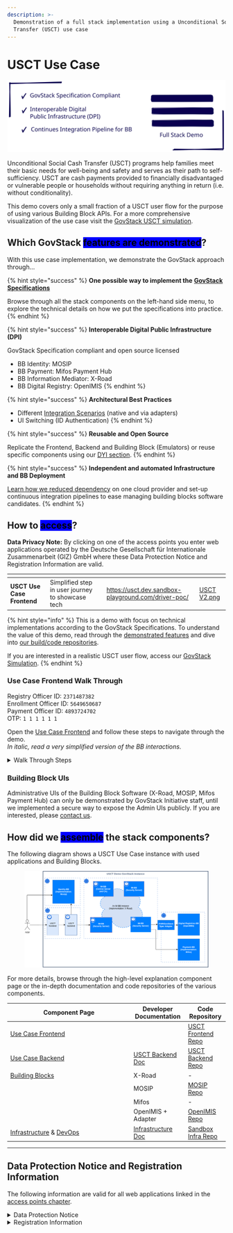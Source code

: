 ```yaml
---
description: >-
  Demonstration of a full stack implementation using a Unconditional Social Cash
  Transfer (USCT) use case
---
```


# USCT Use Case

<img src="../.gitbook/assets/file.excalidraw.svg" alt="" class="gitbook-drawing">

Unconditional Social Cash Transfer (USCT) programs help families meet their basic needs for well-being and safety and serves as their path to self-sufficiency. USCT are cash payments provided to financially disadvantaged or vulnerable people or households without requiring anything in return (i.e. without conditionality).

This demo covers only a small fraction of a USCT user flow for the purpose of using various Building Block APIs. For a more comprehensive visualization of the use case visit the [GovStack USCT simulation](https://www.govstack.global/our-offerings/govspecs/simulation/).

## Which GovStack <mark style="background-color:blue;">features are demonstrated</mark>?

With this use case implementation, we demonstrate the GovStack approach through...

{% hint style="success" %}
**One possible way to implement the** [**GovStack Specifications**](https://govstack.gitbook.io/specification/)

Browse through all the stack components on the left-hand side menu, to explore the technical details on how we put the specifications into practice.
{% endhint %}

{% hint style="success" %}
**Interoperable Digital Public Infrastructure (DPI)**

GovStack Specification compliant and open source licensed

* BB Identity: MOSIP
* BB Payment: Mifos Payment Hub
* BB Information Mediator: X-Road
* BB Digital Registry: OpenIMIS
{% endhint %}

{% hint style="success" %}
**Architectural Best Practices**

* Different [Integration Scenarios](https://govstack.gitbook.io/specification/architecture-and-nonfunctional-requirements/6-onboarding) (native and via adapters)
* UI Switching (ID Authentication)
{% endhint %}

{% hint style="success" %}
**Reusable and Open Source**

Replicate the Frontend, Backend and Building Block (Emulators) or reuse specific components using our [DYI section](diy/).
{% endhint %}

{% hint style="success" %}
**Independent and automated Infrastructure and BB Deployment**

[Learn how we reduced dependency](../explore-stack/infrastructure.md) on one cloud provider and set-up continuous integration pipelines to ease managing building blocks software candidates.
{% endhint %}

## How to <mark style="background-color:blue;">access</mark>?

**Data Privacy Note:** By clicking on one of the access points you enter web applications operated by the Deutsche Gesellschaft für Internationale Zusammenarbeit (GIZ) GmbH where these Data Protection Notice and Registration Information are valid.

<table data-view="cards"><thead><tr><th></th><th></th><th></th><th data-hidden data-card-target data-type="content-ref"></th><th data-hidden data-card-cover data-type="files"></th></tr></thead><tbody><tr><td><strong>USCT Use Case Frontend</strong></td><td>Simplified step in user journey to showcase tech</td><td></td><td><a href="https://usct.dev.sandbox-playground.com/driver-poc/">https://usct.dev.sandbox-playground.com/driver-poc/</a></td><td><a href="../.gitbook/assets/USCT V2.png">USCT V2.png</a></td></tr></tbody></table>

{% hint style="info" %}
This is a demo with focus on technical implementations according to the GovStack Specifications. To understand the value of this demo, read through the [demonstrated features](usct-use-case.md#which-govstack-features-are-demonstrated) and dive into [our build/code repositories](usct-use-case.md#what-do-we-use-to-build-it).

If you are interested in a realistic USCT user flow, access our [GovStack Simulation](https://www.govstack.global/our-offerings/govspecs/simulation/).
{% endhint %}

### Use Case Frontend Walk Through

Registry Officer ID: `2371487382`\
Enrollment Officer ID: `5649650687`\
Payment Officer ID: `4893724702`\
OTP: `1 1 1 1 1 1`

Open the [Use Case Frontend](https://usct.dev.sandbox-playground.com/driver-poc/) and follow these steps to navigate through the demo.\
_In italic, read a very simplified version of the BB interactions._

<details>

<summary>Walk Through Steps</summary>

1. Click "Log in with e-signet"\
   _The user gets forwarded to the UI of the Identity BB. Demonstrating UI Switching_
2. Click "Log-in here" and enter the ID `5649650687` **to log in as Enrollment Office**
3. Enter `1 1 1 1 1 1` as One Time Password (OTP)
4. As fictional **Enrollment Officer give consent** to using essential personal information (You do not give consent to use your personal data! It is only for demonstration purposes.)\
   _The user gets forwarded back to the Use Case Frontend UI with respective role parameters<mark style="color:purple;">.</mark>_
5. Enter the "Candidate Database" and **enroll any person** to any available benefit package\
   _The user gets a list of candidates requested by the Use Case Backend from the Registry BB channeled through the Information Mediator BB._
6. After returning to the overview page, click on your profile in the top-right to **log out**\
   _The user triggers the Use Case Backend to request the Registry BB to change the enrollment status of a candidate._
7. Repeat the log in procedure with the ID `4893724702` **to log in as Payment Officer**\
   _Again, the user gets forwarded through the UI of the Identity BB._
8. Enter the "Beneficiary Database" and mark (check box) a person to **order payment**
9. Confirm Payment Order\
   _The user triggers the Use Case Backend to request the Payment BB to issue a payment order. They Payment BB returns successful execution of the payment._
10. Optional: Log in with the ID `2371487382` **to log in as Registry Officer** and **create new candidates.**

View a [sequence diagram describing all API requests between BB](https://github.com/GovStackWorkingGroup/sandbox-usecase-usct-backend/blob/main/docs/main.md) in the developer documentation

</details>

### Building Block UIs

Administrative UIs of the Building Block Software (X-Road, MOSIP, Mifos Payment Hub) can only be demonstrated by GovStack Initiative staff, until we implemented a secure way to expose the Admin UIs publicly. If you are interested, please [contact us](https://www.govstack.global/about/contact/).

## How did we <mark style="background-color:blue;">assemble</mark> the stack components?

The following diagram shows a USCT Use Case instance with used applications and Building Blocks.

<figure><img src="../explore-stack/assets/usct-govstack-instance.drawio.png" alt=""><figcaption></figcaption></figure>

For more details, browse through the high-level explanation component page or the in-depth documentation and code repositories of the various components.

<table><thead><tr><th width="270.3333333333333">Component Page</th><th>Developer Documentation</th><th>Code Repository</th></tr></thead><tbody><tr><td><a href="../explore-stack/use-case-frontend.md">Use Case Frontend</a></td><td></td><td><a href="https://github.com/GovStackWorkingGroup/sandbox-playground">USCT Frontend Repo</a></td></tr><tr><td><a href="../explore-stack/use-case-backend.md">Use Case Backend</a></td><td><a href="https://github.com/GovStackWorkingGroup/sandbox-usecase-usct-backend/blob/main/docs/main.md">USCT Backend Doc</a></td><td><a href="https://github.com/GovStackWorkingGroup/sandbox-usecase-usct-backend">USCT Backend Repo</a></td></tr><tr><td><a href="../explore-stack/building-blocks/">Building Blocks</a></td><td>X-Road</td><td>-</td></tr><tr><td></td><td>MOSIP</td><td><a href="https://github.com/tf-govstack">MOSIP Repo</a></td></tr><tr><td></td><td>Mifos</td><td>-</td></tr><tr><td></td><td>OpenIMIS + Adapter</td><td><a href="https://github.com/GovStackWorkingGroup/sandbox-bb-registration">OpenIMIS Repo</a></td></tr><tr><td><a href="../explore-stack/infrastructure.md">Infrastructure</a> &#x26; <a href="../explore-stack/devops.md">DevOps</a></td><td><a href="https://github.com/GovStackWorkingGroup/sandbox-infra/blob/main/docs/1-main.md">Infrastructure Doc</a></td><td><a href="https://github.com/GovStackWorkingGroup/sandbox-infra">Sandbox Infra Repo</a></td></tr></tbody></table>

***

## Data Protection Notice and Registration Information

The following information are valid for all web applications linked in the [access points chapter](usct-use-case.md#access-points).

<details>

<summary>Data Protection Notice</summary>

The Deutsche Gesellschaft für Internationale Zusammenarbeit (GIZ) GmbH attaches great importance to responsible and transparent management of personal data.

Below we provide users with information as to

* who they can contact at GIZ on the subject of data protection
* what data is processed when they visit the web application
* what rights they have with respect to us

**Controller and Data Protection Officer**

The responsible body for data processing is the Deutsche Gesellschaft für Internationale Zusammenarbeit (GIZ) GmbH.

Address:\
Friedrich-Ebert-Allee 32 + 36, 53113 Bonn\
Dag-Hammarskjöld-Weg 1–5, 65760 Eschborn

Contact:\
nico.lueck@giz.de

If you have specific questions about the protection of your data, please contact GIZ's data protection officer: datenschutzbeauftragte@giz.de

**General**

GIZ processes personal data exclusively in accordance with the [EU General Data Protection Regulation (GDPR)](https://eur-lex.europa.eu/legal-content/DE/TXT/PDF/?uri=CELEX:32016R0679\&qid=1527147390147\&from=EN) and the [German Federal Data Protection Act (Bundesdatenschutzgesetz, BDSG)](http://www.gesetze-im-internet.de/bdsg\_2018/index.html).\
Personal data are, for example, name, address, email addresses and user behaviour.

GIZ only processes personal data to the extent necessary. Which data is required and processed for which purpose and on what basis is largely determined by the type of service you use or the purpose for which the data is required.

**Cookies**

When you visit a web application, small text files, so-called cookies, are stored on your computer. They are used to make the online presence more user-friendly and effective overall Cookies cannot run programs or infect your computer with viruses.

The GIZ website uses cookies that are automatically deleted as soon as the browser in which the page is displayed is closed (so-called temporary cookies or session cookies). This type of cookie makes it possible to assign different requests from a browser to a session and to recognize the browser when you visit the website again (session ID).

**Collection of personal data when visiting a web application**

When visiting a [web application](usct-use-case.md#access-points), GIZ itself processes only the data that is automatically transmitted by the browser and technically required in order to display the website correctly and to ensure its stability and security. Each time a web application is accessed, the data stored includes, but is not limited to the following:

* Date (The date on which the activity occurred.)
* Time (The time, in coordinated universal time (UTC), at which the activity occurred.)
* Server IP Address (The IP address of the server on which the log file entry was generated.)
* Method (The requested action, for example, a GET method.)
* URI Stem (The target of the action, for example, Default.htm.)
* URI Query (The query, if any that the client was trying to perform. A Universal Resource Identifier (URI) query is necessary only for dynamic pages.)
* Server Port (The server port number that is configured for the service.)
* Client IP Address (The IP address of the client that made the request.)
* User Agent (The browser type that the client used.)
* Referrer (The site that the user last visited. This site provided a link to the current site.)
* HTTP Status (The HTTP status code.)
* Time Taken (The length of time that the action took, in milliseconds.)
* Request Body (The transmitted data for demonstration purposes (e.g. fictional person)

The data in the log file is temporary stored. The log retention time depend on amount of requests, service up time and other factors.

**Further information on the storage and transfer of data:**

GIZ is obliged to store data beyond the time of the visit in order to ensure protection against attacks on the GIZ’s internet infrastructure and the communications technology of the Federal Government (legal basis: Art. 6 (1) (e) GDPR in conjunction with Section 5 BSI Act). In the event of attacks on communications technology, this data is analyzed and used to initiate legal and criminal prosecution.

Data logged when accessing the GIZ's web applications is only transmitted to third parties if there is a legal obligation to do so or if the transmission is necessary for legal or criminal prosecution in the event of attacks on the Federal Government's communications technology. Data will not be passed on in any other cases. This data is not merged with other data sources at GIZ.

**Information on opting out**

Users who do not agree with the described processing of data cannot access the web applications. For technical reasons, opting out is not possible.

**Disclosure to third parties**

GIZ does not pass on personal data to third parties unless it is legally obliged or entitled to do so by law.

**Transfer of data to countries outside Germany**

GIZ does not transfer personal data to third countries. When using social media, the privacy policies of the respective providers apply.

**Duration of data retention**

User data will not be kept any longer than is necessary for the purpose for which it is processed or as required by law.

**IT security of user data**

GIZ accords great importance to protecting personal data. For this reason, technical and organisational security measures ensure that data is protected against accidental and intentional manipulation and unintended erasure as well as unauthorised access. These measures are updated accordingly based on technical developments and adapted continuously in line with the risks.

Visitors to the GIZ website have the right

* To obtain **information** about their data stored by us (Article 15 GDPR)
* To have their data stored by us **rectified** (Article 16 GDPR)
* To have their data stored by us **erased** (Article 17 GDPR)
* To obtain **restriction** of processing of their data stored by us (Article 18 GDPR)
* To **object** to the storage of their data if personal data are processed on the basis of the first sentence of Article 6 (1) 1 f and e GDPR (Article 21 GDPR)
* To receive their personal data in a commonly used and machine-readable format from the controller such that they can be potentially transmitted to another controller (right to **data portability**, Article 20 GDPR).
* To **withdraw** their consent to the extent that the data has been processed on the basis of consent (Article 6 (1) a GDPR). The lawfulness of the processing on the basis of the consent given remains unaffected until receipt of the withdrawal.

Users also have the right in accordance with Article 77 GDPR to **lodge a complaint with the competent data protection supervisory authority**. The competent authority is the Federal Commissioner for Data Protection and Freedom of Information ([BfDI](https://www.bfdi.bund.de/EN/Home/home\_node.html)).

</details>

<details>

<summary>Registration Information</summary>

Deutsche Gesellschaft für Internationale Zusammenarbeit (GIZ) GmbH

**Registered offices**

Bonn and Eschborn\
Germany

Friedrich-Ebert-Allee 32 + 36\
53113 Bonn\
Germany\
T +49 228 44 60-0\
F +49 228 44 60-17 66

Dag-Hammarskjöld-Weg 1 - 5\
65760 Eschborn\
Germany\
T +49 61 96 79-0\
F +49 61 96 79-11 15

E info@giz.de\
I www.giz.de

**Registered at**

Local court (Amtsgericht) Bonn, Germany: HRB 18384\
Local court (Amtsgericht) Frankfurt am Main, Germany: HRB 12394

**VAT no.**

DE 113891176

**Chairperson of the Supervisory Board**

Jochen Flasbarth, State Secretary in the Federal Ministry for Economic Cooperation and Development

**Management Board**

Thorsten Schäfer-Gümbel (Chair)\
Ingrid-Gabriela Hoven (Vice-Chair)\
Anna Sophie Herken

</details>
